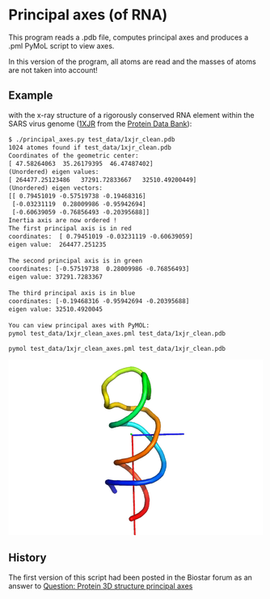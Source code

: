 Principal axes (of RNA)
==============

This program reads a .pdb file, computes principal axes and produces a .pml PyMoL script to view axes.

In this version of the program, all atoms are read and the masses of atoms are not taken into account!

## Example

with the x-ray structure of a rigorously conserved RNA element within the SARS virus genome ([1XJR](http://www.rcsb.org/pdb/explore.do?structureId=1XJR) from the [Protein Data Bank](http://www.rcsb.org/pdb/home/home.do)):

```text
$ ./principal_axes.py test_data/1xjr_clean.pdb
1024 atomes found if test_data/1xjr_clean.pdb
Coordinates of the geometric center:
[ 47.58264063  35.26179395  46.47487402]
(Unordered) eigen values:
[ 264477.25123486   37291.72833667   32510.49200449]
(Unordered) eigen vectors:
[[ 0.79451019 -0.57519738 -0.19468316]
 [-0.03231119  0.28009986 -0.95942694]
 [-0.60639059 -0.76856493 -0.20395688]]
Inertia axis are now ordered !
The first principal axis is in red
coordinates:  [ 0.79451019 -0.03231119 -0.60639059]
eigen value:  264477.251235

The second principal axis is in green
coordinates: [-0.57519738  0.28009986 -0.76856493]
eigen value: 37291.7283367

The third principal axis is in blue
coordinates: [-0.19468316 -0.95942694 -0.20395688]
eigen value: 32510.4920045

You can view principal axes with PyMOL:
pymol test_data/1xjr_clean_axes.pml test_data/1xjr_clean.pdb
```

```text
pymol test_data/1xjr_clean_axes.pml test_data/1xjr_clean.pdb
```

![1XJR](gif/1xjr.gif)

## History

The first version of this script had been posted in the Biostar forum as an answer to [Question: Protein 3D structure principal axes](http://www.biostars.org/p/7393/)

